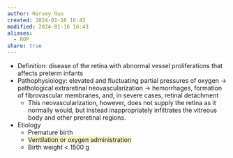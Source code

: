 ```yaml
---
author: Harvey Guo
created: 2024-01-16 16:43
modified: 2024-01-16 16:43
aliases:
  - ROP
share: true
---
```

- Definition: disease of the retina with abnormal vessel proliferations that affects preterm infants
- Pathophysiology: elevated and fluctuating partial pressures of oxygen → pathological extraretinal neovascularization → hemorrhages, formation of fibrovascular membranes, and, in severe cases, retinal detachment 
	- This neovascularization, however, does not supply the retina as it normally would, but instead inappropriately infiltrates the vitreous body and other preretinal regions.
- Etiology
	- Premature birth
	- <span style="background:rgba(240, 200, 0, 0.2)">Ventilation or oxygen administration</span>
	- Birth weight < 1500 g

